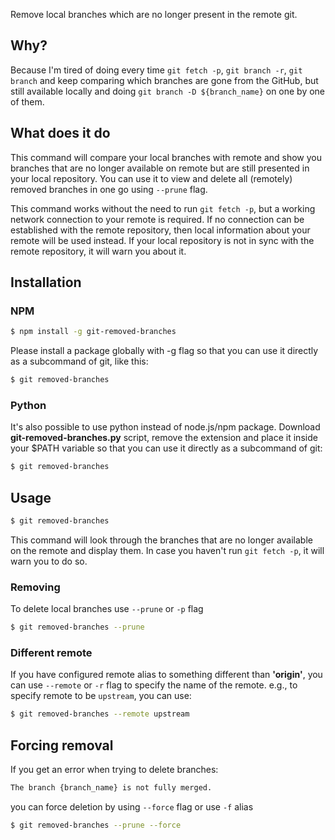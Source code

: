 Remove local branches which are no longer present in the remote git.

## Why?

Because I'm tired of doing every time `git fetch -p`, `git branch -r`, `git branch` and keep comparing which branches are gone from the GitHub, but still available locally and doing `git branch -D ${branch_name}` on one by one of them.

## What does it do

This command will compare your local branches with remote and show you branches that are no longer available on remote but are still presented in your local repository. You can use it to view and delete all (remotely) removed branches in one go using `--prune` flag.

This command works without the need to run `git fetch -p`, but a working network connection to your remote is required. If no connection can be established with the remote repository, then local information about your remote will be used instead. If your local repository is not in sync with the remote repository, it will warn you about it.


## Installation

### NPM

```bash
$ npm install -g git-removed-branches
```

Please install a package globally with -g flag so that you can use it directly as a subcommand of git, like this:

```bash
$ git removed-branches
```

### Python

It's also possible to use python instead of node.js/npm package.
Download **git-removed-branches.py** script, remove the extension and place it inside your $PATH variable so that you can use it directly as a subcommand of git:

```bash
$ git removed-branches
```

## Usage

```bash
$ git removed-branches
```

This command will look through the branches that are no longer available on the remote and display them.
In case you haven't run `git fetch -p`, it will warn you to do so.


### Removing

To delete local branches use `--prune` or `-p` flag

```bash
$ git removed-branches --prune
```

### Different remote

If you have configured remote alias to something different than **'origin'**, you can use `--remote` or `-r` flag to specify the name of the remote. e.g., to specify remote to be `upstream`, you can use:

```bash
$ git removed-branches --remote upstream
```

## Forcing removal

If you get an error when trying to delete branches:

```bash
The branch {branch_name} is not fully merged.
```

you can force deletion by using `--force` flag or use `-f` alias

```bash
$ git removed-branches --prune --force
```
